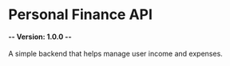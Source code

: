 <h1><b>Personal Finance API</b></h1>

<b>-- Version: 1.0.0 --</b>
<br/>
<br/>
A simple backend that helps manage user income and expenses.
